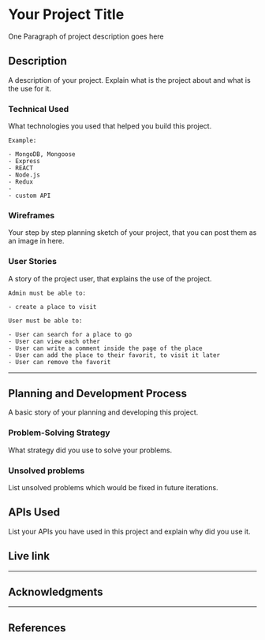 # Your Project Title

One Paragraph of project description goes here

## Description

A description of your project. Explain what is the project about and what is the use for it.

### Technical Used
What technologies you used that helped you build this project. 

```
Example:

- MongoDB, Mongoose
- Express
- REACT
- Node.js
- Redux
- 
- custom API
```

### Wireframes

Your step by step planning sketch of your project, that you can post them as an image in here.

### User Stories

A story of the project user, that explains the use of the project.

```
Admin must be able to:

- create a place to visit

User must be able to:

- User can search for a place to go 
- User can view each other 
- User can write a comment inside the page of the place
- User can add the place to their favorit, to visit it later
- User can remove the favorit 

```

---

## Planning and Development Process

A basic story of your planning and developing this project.

### Problem-Solving Strategy

What strategy did you use to solve your problems.

### Unsolved problems

List unsolved problems which would be fixed in future iterations.

## APIs Used

List your APIs you have used in this project and explain why did you use it.

## Live link

---

## Acknowledgments


---

 ## References

